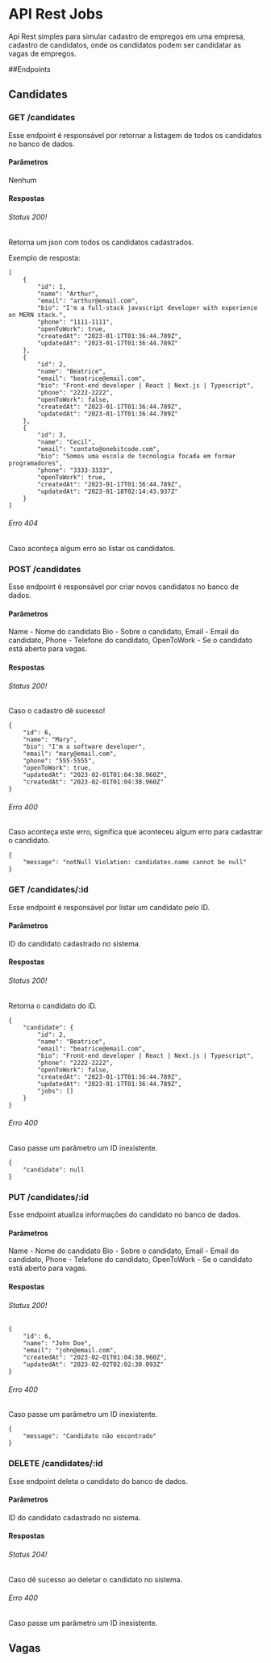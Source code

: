 # API Rest Jobs
 Api Rest simples para simular cadastro de empregos em uma empresa, cadastro de candidatos, onde os candidatos podem ser candidatar as vagas de empregos.

##Endpoints
## Candidates
### GET /candidates
Esse endpoint é responsável por retornar a listagem de todos os candidatos no banco de dados.
#### Parâmetros 
Nenhum
#### Respostas
###### Status 200!
Retorna um json com todos os candidatos cadastrados.

Exemplo de resposta:
```
[
    {
        "id": 1,
        "name": "Arthur",
        "email": "arthur@email.com",
        "bio": "I'm a full-stack javascript developer with experience on MERN stack.",
        "phone": "1111-1111",
        "openToWork": true,
        "createdAt": "2023-01-17T01:36:44.789Z",
        "updatedAt": "2023-01-17T01:36:44.789Z"
    },
    {
        "id": 2,
        "name": "Beatrice",
        "email": "beatrice@email.com",
        "bio": "Front-end developer | React | Next.js | Typescript",
        "phone": "2222-2222",
        "openToWork": false,
        "createdAt": "2023-01-17T01:36:44.789Z",
        "updatedAt": "2023-01-17T01:36:44.789Z"
    },
    {
        "id": 3,
        "name": "Cecil",
        "email": "contato@onebitcode.com",
        "bio": "Somos uma escola de tecnologia focada em formar programadores",
        "phone": "3333-3333",
        "openToWork": true,
        "createdAt": "2023-01-17T01:36:44.789Z",
        "updatedAt": "2023-01-18T02:14:43.937Z"
    }
]
```
###### Erro 404
Caso aconteça algum erro ao listar os candidatos. 

### POST /candidates
Esse endpoint é responsável por criar novos candidatos no banco de dados.
#### Parâmetros 
Name - Nome do candidato
Bio - Sobre o candidato,
Email - Email do candidato,
Phone - Telefone do candidato,
OpenToWork - Se o candidato está aberto para vagas.
#### Respostas
###### Status 200!
Caso o cadastro dê sucesso!
```
{
    "id": 6,
    "name": "Mary",
    "bio": "I'm a software developer",
    "email": "mary@email.com",
    "phone": "555-5555",
    "openToWork": true,
    "updatedAt": "2023-02-01T01:04:38.960Z",
    "createdAt": "2023-02-01T01:04:38.960Z"
}
```

###### Erro 400
Caso aconteça este erro, significa que aconteceu algum erro para cadastrar o candidato.

```
{
    "message": "notNull Violation: candidates.name cannot be null"
}
```
### GET /candidates/:id
Esse endpoint é responsável por listar um candidato pelo ID.
#### Parâmetros 
ID do candidato cadastrado no sistema.
#### Respostas
###### Status 200!
Retorna o candidato do iD.

```
{
    "candidate": {
        "id": 2,
        "name": "Beatrice",
        "email": "beatrice@email.com",
        "bio": "Front-end developer | React | Next.js | Typescript",
        "phone": "2222-2222",
        "openToWork": false,
        "createdAt": "2023-01-17T01:36:44.789Z",
        "updatedAt": "2023-01-17T01:36:44.789Z",
        "jobs": []
    }
}
```


###### Erro 400
Caso passe um parâmetro um ID inexistente. 

```
{
    "candidate": null
}
```
### PUT /candidates/:id
Esse endpoint atualiza informações do candidato no banco de dados.
#### Parâmetros 
Name - Nome do candidato
Bio - Sobre o candidato,
Email - Email do candidato,
Phone - Telefone do candidato,
OpenToWork - Se o candidato está aberto para vagas.
#### Respostas
###### Status 200!

```
{
    "id": 6,
    "name": "John Doe",
    "email": "john@email.com",
    "createdAt": "2023-02-01T01:04:38.960Z",
    "updatedAt": "2023-02-02T02:02:30.093Z"
}
```

###### Erro 400
Caso passe um parâmetro um ID inexistente. 

```
{
    "message": "Candidato não encontrado"
}
```

### DELETE /candidates/:id
Esse endpoint deleta o candidato do banco de dados.
#### Parâmetros 
ID do candidato cadastrado no sistema.
#### Respostas
###### Status 204!
Caso dê sucesso ao deletar o candidato no sistema.

###### Erro 400
Caso passe um parâmetro um ID inexistente. 

## Vagas

